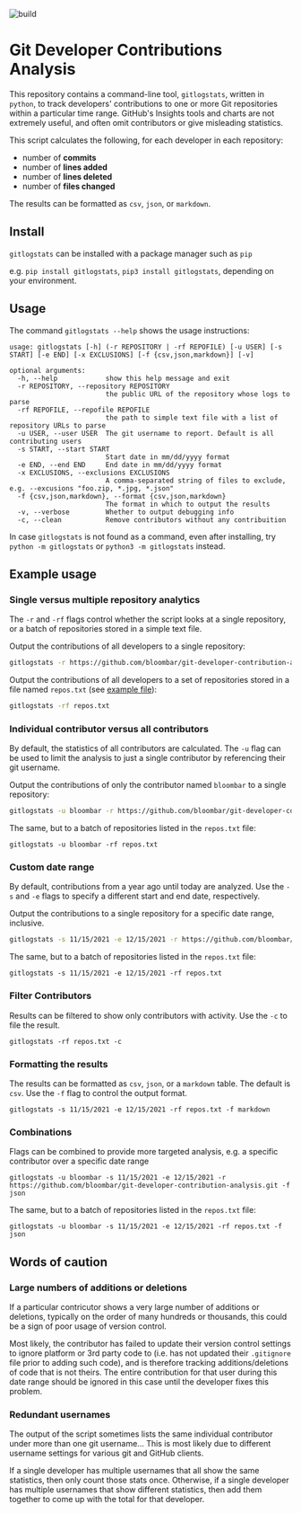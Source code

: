 ![build](https://github.com/bloombar/git-developer-contribution-analysis/actions/workflows/build.yaml/badge.svg)

# Git Developer Contributions Analysis

This repository contains a command-line tool, `gitlogstats`, written in `python`, to track developers' contributions to one or more Git repositories within a particular time range. GitHub's Insights tools and charts are not extremely useful, and often omit contributors or give misleading statistics.

This script calculates the following, for each developer in each repository:

- number of **commits**
- number of **lines added**
- number of **lines deleted**
- number of **files changed**

The results can be formatted as `csv`, `json`, or `markdown`.

## Install

`gitlogstats` can be installed with a package manager such as `pip`

e.g. `pip install gitlogstats`, `pip3 install gitlogstats`, depending on your environment.

## Usage

The command `gitlogstats --help` shows the usage instructions:

```
usage: gitlogstats [-h] (-r REPOSITORY | -rf REPOFILE) [-u USER] [-s START] [-e END] [-x EXCLUSIONS] [-f {csv,json,markdown}] [-v]

optional arguments:
  -h, --help            show this help message and exit
  -r REPOSITORY, --repository REPOSITORY
                        the public URL of the repository whose logs to parse
  -rf REPOFILE, --repofile REPOFILE
                        the path to simple text file with a list of repository URLs to parse
  -u USER, --user USER  The git username to report. Default is all contributing users
  -s START, --start START
                        Start date in mm/dd/yyyy format
  -e END, --end END     End date in mm/dd/yyyy format
  -x EXCLUSIONS, --exclusions EXCLUSIONS
                        A comma-separated string of files to exclude, e.g. --excusions "foo.zip, *.jpg, *.json"
  -f {csv,json,markdown}, --format {csv,json,markdown}
                        The format in which to output the results
  -v, --verbose         Whether to output debugging info
  -c, --clean           Remove contributors without any contribuition
```

In case `gitlogstats` is not found as a command, even after installing, try `python -m gitlogstats` or `python3 -m gitlogstats` instead.

## Example usage

### Single versus multiple repository analytics

The `-r` and `-rf` flags control whether the script looks at a single repository, or a batch of repositories stored in a simple text file.

Output the contributions of all developers to a single repository:

```bash
gitlogstats -r https://github.com/bloombar/git-developer-contribution-analysis.git
```

Output the contributions of all developers to a set of repositories stored in a file named `repos.txt` (see [example file](./repos.txt)):

```bash
gitlogstats -rf repos.txt
```

### Individual contributor versus all contributors

By default, the statistics of all contributors are calculated. The `-u` flag can be used to limit the analysis to just a single contributor by referencing their git username.

Output the contributions of only the contributor named `bloombar` to a single repository:

```bash
gitlogstats -u bloombar -r https://github.com/bloombar/git-developer-contribution-analysis.git
```

The same, but to a batch of repositories listed in the `repos.txt` file:

```
gitlogstats -u bloombar -rf repos.txt
```

### Custom date range

By default, contributions from a year ago until today are analyzed. Use the `-s` and `-e` flags to specify a different start and end date, respectively.

Output the contributions to a single repository for a specific date range, inclusive.

```bash
gitlogstats -s 11/15/2021 -e 12/15/2021 -r https://github.com/bloombar/git-developer-contribution-analysis.git
```

The same, but to a batch of repositories listed in the `repos.txt` file:

```
gitlogstats -s 11/15/2021 -e 12/15/2021 -rf repos.txt
```

### Filter Contributors

Results can be filtered to show only contributors with activity. Use the `-c` to file the result.

```
gitlogstats -rf repos.txt -c
```

### Formatting the results

The results can be formatted as `csv`, `json`, or a `markdown` table. The default is `csv`. Use the `-f` flag to control the output format.

```
gitlogstats -s 11/15/2021 -e 12/15/2021 -rf repos.txt -f markdown
```

### Combinations

Flags can be combined to provide more targeted analysis, e.g. a specific contributor over a specific date range

```
gitlogstats -u bloombar -s 11/15/2021 -e 12/15/2021 -r https://github.com/bloombar/git-developer-contribution-analysis.git -f json
```

The same, but to a batch of repositories listed in the `repos.txt` file:

```
gitlogstats -u bloombar -s 11/15/2021 -e 12/15/2021 -rf repos.txt -f json
```

## Words of caution

### Large numbers of additions or deletions

If a particular contricutor shows a very large number of additions or deletions, typically on the order of many hundreds or thousands, this could be a sign of poor usage of version control.

Most likely, the contributor has failed to update their version control settings to ignore platform or 3rd party code to (i.e. has not updated their `.gitignore` file prior to adding such code), and is therefore tracking additions/deletions of code that is not theirs. The entire contribution for that user during this date range should be ignored in this case until the developer fixes this problem.

### Redundant usernames

The output of the script sometimes lists the same individual contributor under more than one git username... This is most likely due to different username settings for various git and GitHub clients.

If a single developer has multiple usernames that all show the same statistics, then only count those stats once. Otherwise, if a single developer has multiple usernames that show different statistics, then add them together to come up with the total for that developer.
